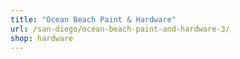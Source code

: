 ```yaml
---
title: "Ocean Beach Paint & Hardware"
url: /san-diego/ocean-beach-paint-and-hardware-3/
shop: hardware
---
```

